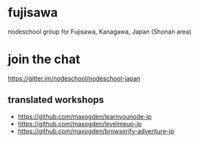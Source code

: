 fujisawa
=====

nodeschool group for Fujisawa, Kanagawa, Japan (Shonan area)

# join the chat

https://gitter.im/nodeschool/nodeschool-japan

## translated workshops

- https://github.com/maxogden/learnyounode-jp
- https://github.com/maxogden/levelmeup-jp
- https://github.com/maxogden/browserify-adventure-jp


